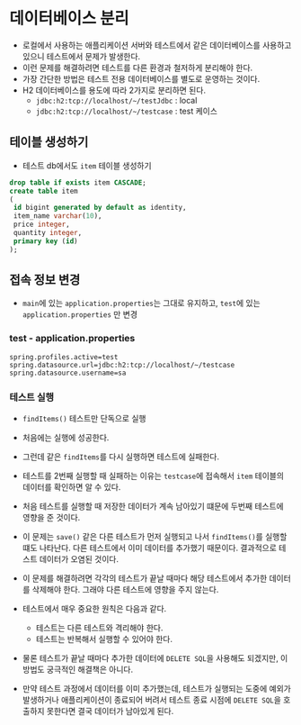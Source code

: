 # 데이터베이스 분리
- 로컬에서 사용하는 애플리케이션 서버와 테스트에서 같은 데이터베이스를 사용하고 있으니 테스트에서
문제가 발생한다.
- 이런 문제를 해결하려면 테스트를 다른 환경과 철저하게 분리해야 한다.
- 가장 간단한 방법은 테스트 전용 데이터베이스를 별도로 운영하는 것이다.
- H2 데이터베이스를 용도에 따라 2가지로 분리하면 된다.
    - `jdbc:h2:tcp://localhost/~/testJdbc` : local
    - `jdbc:h2:tcp://localhost/~/testcase` : test 케이스

## 테이블 생성하기
- 테스트 db에서도 `item` 테이블 생성하기
```sql
drop table if exists item CASCADE;
create table item
(
 id bigint generated by default as identity,
 item_name varchar(10),
 price integer,
 quantity integer,
 primary key (id)
);
```

## 접속 정보 변경
- `main`에 있는 `application.properties`는 그대로 유지하고, `test`에 있는 `application.properties`
만 변경

### test - application.properties
```properties
spring.profiles.active=test
spring.datasource.url=jdbc:h2:tcp://localhost/~/testcase
spring.datasource.username=sa
```

### 테스트 실행
- `findItems()` 테스트만 단독으로 실행
- 처음에는 실행에 성공한다.
- 그런데 같은 `findItems`를 다시 실행하면 테스트에 실패한다.
- 테스트를 2번째 실행할 때 실패하는 이유는 `testcase`에 접속해서 `item` 테이블의 데이터를 확인하면 알 수 있다.
- 처음 테스트를 실행할 때 저장한 데이터가 계속 남아있기 떄문에 두번째 테스트에 영향을 준 것이다.
- 이 문제는 `save()` 같은 다른 테스트가 먼저 실행되고 나서 `findItems()`를 실행할 떄도 나타난다. 다른
테스트에서 이미 데이터를 추가했기 때문이다. 결과적으로 테스트 데이터가 오염된 것이다.
- 이 문제를 해결하려면 각각의 테스트가 끝날 때마다 해당 테스트에서 추가한 데이터를 삭제해야 한다.
그래야 다른 테스트에 영향을 주지 않는다.

- 테스트에서 매우 중요한 원칙은 다음과 같다.
  - 테스트는 다른 테스트와 격리해야 한다.
  - 테스트는 반복해서 실행할 수 있어야 한다.

- 물론 테스트가 끝날 때마다 추가한 데이터에 `DELETE SQL`을 사용해도 되겠지만, 이 방법도 궁극적인 해결책은 아니다.
- 만약 테스트 과정에서 데이터를 이미 추가했는데, 테스트가 실행되는 도중에 예외가 발생하거나 애플리케이션이 종료되어
버려서 테스트 종료 시점에 `DELETE SQL`을 호출하지 못한다면 결국 데이터가 남아있게 된다.

